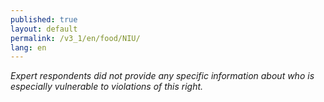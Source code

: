 ```yaml
---
published: true
layout: default
permalink: /v3_1/en/food/NIU/
lang: en
---
```

_Expert respondents did not provide any specific information about who is especially vulnerable to violations of this right._

